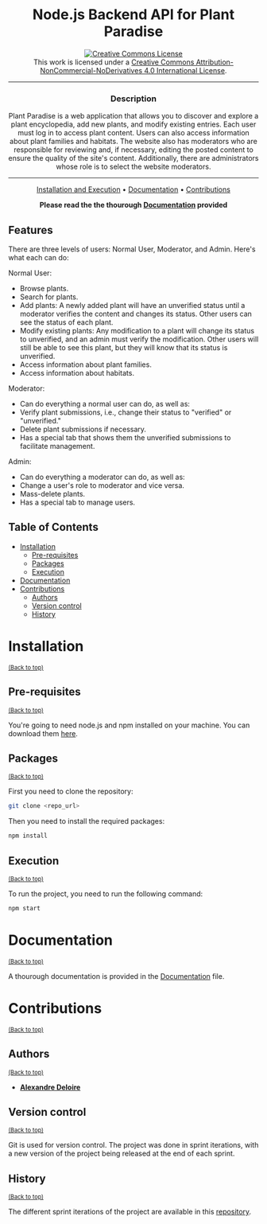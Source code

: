 <div align="center">

# Node.js Backend API for Plant Paradise

<a rel="license" href="http://creativecommons.org/licenses/by-nc-nd/4.0/"><img alt="Creative Commons License" style="border-width:0" src="https://i.creativecommons.org/l/by-nc-nd/4.0/88x31.png" /></a><br />This work is licensed under a <a rel="license" href="http://creativecommons.org/licenses/by-nc-nd/4.0/">Creative Commons Attribution-NonCommercial-NoDerivatives 4.0 International License</a>.

---

### **Description**

Plant Paradise is a web application that allows you to discover and explore a plant encyclopedia, add new plants, and modify existing entries. Each user must log in to access plant content. Users can also access information about plant families and habitats. The website also has moderators who are responsible for reviewing and, if necessary, editing the posted content to ensure the quality of the site's content. Additionally, there are administrators whose role is to select the website moderators.

---

[Installation and Execution](#installation) •
[Documentation](#documentation) •
[Contributions](#contributions)

**Please read the the thourough [Documentation](Document_Architecture_Technique.pdf) provided**
</div>


## Features

There are three levels of users: Normal User, Moderator, and Admin. Here's what each can do:

Normal User:
- Browse plants.
- Search for plants.
- Add plants: A newly added plant will have an unverified status until a moderator verifies the content and changes its status. Other users can see the status of each plant.
- Modify existing plants: Any modification to a plant will change its status to unverified, and an admin must verify the modification. Other users will still be able to see this plant, but they will know that its status is unverified.
- Access information about plant families.
- Access information about habitats.

Moderator:
- Can do everything a normal user can do, as well as:
- Verify plant submissions, i.e., change their status to "verified" or "unverified."
- Delete plant submissions if necessary.
- Has a special tab that shows them the unverified submissions to facilitate management.

Admin:
- Can do everything a moderator can do, as well as:
- Change a user's role to moderator and vice versa.
- Mass-delete plants.
- Has a special tab to manage users.

## Table of Contents

- [Installation](#installation)
  - [Pre-requisites](#pre-requisites)
  - [Packages](#packages)
  - [Execution](#execution)
- [Documentation](#documentation)
- [Contributions](#contributions)
  - [Authors](#authors)
  - [Version control](#version-control)
  - [History](#history)

# Installation
<sup>[(Back to top)](#table-of-contents)</sup>

## Pre-requisites
<sup>[(Back to top)](#table-of-contents)</sup>

You're going to need node.js and npm installed on your machine. You can download them [here](https://nodejs.org/en/download/).

## Packages
<sup>[(Back to top)](#table-of-contents)</sup>

First you need to clone the repository:

```bash
git clone <repo_url>
```

Then you need to install the required packages:

```bash
npm install
```

## Execution
<sup>[(Back to top)](#table-of-contents)</sup>

To run the project, you need to run the following command:

```bash
npm start
```

# Documentation
<sup>[(Back to top)](#table-of-contents)</sup>

A thourough documentation is provided in the [Documentation](Document_Architecture_Technique.pdf) file.

# Contributions
<sup>[(Back to top)](#table-of-contents)</sup>

## Authors
<sup>[(Back to top)](#table-of-contents)</sup>

- [**Alexandre Deloire**](https://github.com/alexdeloire)

## Version control
<sup>[(Back to top)](#table-of-contents)</sup>

Git is used for version control. The project was done in sprint iterations, with a new version of the project being released at the end of each sprint.

## History
<sup>[(Back to top)](#table-of-contents)</sup>

The different sprint iterations of the project are available in this [repository](https://github.com/alexdeloire/backend_api_node_plant_paradise).
